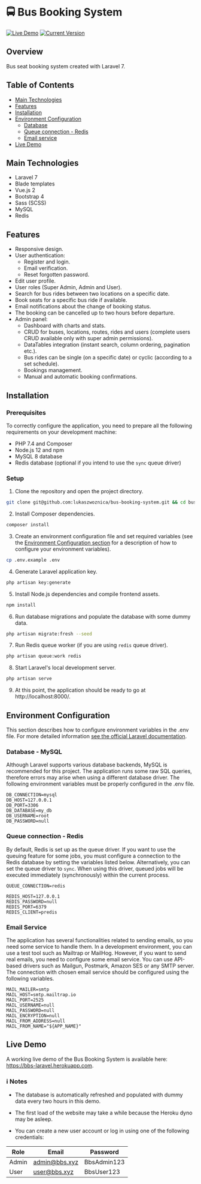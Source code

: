 # :oncoming_bus: Bus Booking System

[![Live Demo](https://img.shields.io/badge/demo-online-success?logo=heroku)](#live-demo)
[![Current Version](https://img.shields.io/github/v/tag/lukaszwoznica/bus-booking-system?label=version)](https://github.com/lukaszwoznica/bus-booking-system/tags)

## Overview

Bus seat booking system created with Laravel 7.

## Table of Contents

* [Main Technologies](#main-technologies)
* [Features](#features)
* [Installation](#installation)
* [Environment Configuration](#environment-configuration)
    * [Database](#database---mysql)
    * [Queue connection - Redis](#queue-connection---redis)
    * [Email service](#email-service)
* [Live Demo](#live-demo)

## Main Technologies

* Laravel 7
* Blade templates
* Vue.js 2
* Bootstrap 4
* Sass (SCSS)
* MySQL
* Redis

## Features

* Responsive design.
* User authentication:
    * Register and login.
    * Email verification.
    * Reset forgotten password.
* Edit user profile.
* User roles (Super Admin, Admin and User).
* Search for bus rides between two locations on a specific date.
* Book seats for a specific bus ride if available.
* Email notifications about the change of booking status.
* The booking can be cancelled up to two hours before departure.
* Admin panel:
    * Dashboard with charts and stats.
    * CRUD for buses, locations, routes, rides and users (complete users CRUD available only with super admin
      permissions).
    * DataTables integration (instant search, column ordering, pagination etc.).
    * Bus rides can be single (on a specific date) or cyclic (according to a set schedule).
    * Bookings management.
    * Manual and automatic booking confirmations.

## Installation

### Prerequisites

To correctly configure the application, you need to prepare all the following requirements on your development machine:

* PHP 7.4 and Composer
* Node.js 12 and npm
* MySQL 8 database
* Redis database (optional if you intend to use the `sync` queue driver)

### Setup

1. Clone the repository and open the project directory.

```bash
git clone git@github.com:lukaszwoznica/bus-booking-system.git && cd bus-booking-system
```

2. Install Composer dependencies.

```bash
composer install
```

3. Create an environment configuration file and set required variables (see
   the [Environment Configuration section](#environment-configuration) for a description of how to configure your
   environment variables).

```bash
cp .env.example .env
```

4. Generate Laravel application key.

```bash
php artisan key:generate
```

5. Install Node.js dependencies and compile frontend assets.

```bash
npm install
```

6. Run database migrations and populate the database with some dummy data.

```bash
php artisan migrate:fresh --seed
```

7. Run Redis queue worker (if you are using `redis` queue driver).

```bash
php artisan queue:work redis
```

8. Start Laravel's local development server.

```bash
php artisan serve
```

9. At this point, the application should be ready to go at http://localhost:8000/.

## Environment Configuration

This section describes how to configure environment variables in the .env file. For more detailed
information [see the official Laravel documentation](https://laravel.com/docs/7.x).

### Database - MySQL

Although Laravel supports various database backends, MySQL is recommended for this project. The application runs some
raw SQL queries, therefore errors may arise when using a different database driver. The following environment variables
must be properly configured in the .env file.

```dotenv
DB_CONNECTION=mysql
DB_HOST=127.0.0.1
DB_PORT=3306
DB_DATABASE=my_db
DB_USERNAME=root
DB_PASSWORD=null
```

### Queue connection - Redis

By default, Redis is set up as the queue driver. If you want to use the queuing feature for some jobs, you must
configure a connection to the Redis database by setting the variables listed below. Alternatively, you can set the queue
driver to `sync`. When using this driver, queued jobs will be executed immediately (synchronously) within the current
process.

```dotenv
QUEUE_CONNECTION=redis 

REDIS_HOST=127.0.0.1
REDIS_PASSWORD=null
REDIS_PORT=6379
REDIS_CLIENT=predis
```

### Email Service

The application has several functionalities related to sending emails, so you need some service to handle them. In a
development environment, you can use a test tool such as Mailtrap or MailHog. However, if you want to send real emails,
you need to configure some email service. You can use API-based drivers such as Mailgun, Postmark, Amazon SES or any
SMTP server. The connection with chosen email service should be configured using the following variables.

```dotenv
MAIL_MAILER=smtp
MAIL_HOST=smtp.mailtrap.io
MAIL_PORT=2525
MAIL_USERNAME=null
MAIL_PASSWORD=null
MAIL_ENCRYPTION=null
MAIL_FROM_ADDRESS=null
MAIL_FROM_NAME="${APP_NAME}"
```

## Live Demo

A working live demo of the Bus Booking System is available here: https://bbs-laravel.herokuapp.com.

### :information_source: Notes

* The database is automatically refreshed and populated with dummy data every two hours in this demo.

* The first load of the website may take a while because the Heroku dyno may be asleep.

* You can create a new user account or log in using one of the following credentials:

| Role | Email | Password |
|---|---|---|
| Admin | admin@bbs.xyz | BbsAdmin123 |
| User | user@bbs.xyz | BbsUser123 |
